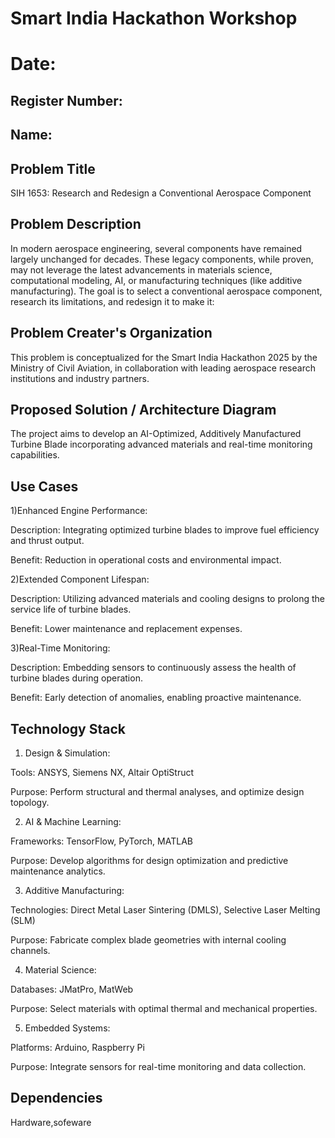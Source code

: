 # Smart India Hackathon Workshop
# Date:
## Register Number:
## Name:
## Problem Title
SIH 1653: Research and Redesign a Conventional Aerospace Component
## Problem Description
In modern aerospace engineering, several components have remained largely unchanged for decades. These legacy components, while proven, may not leverage the latest advancements in materials science, computational modeling, AI, or manufacturing techniques (like additive manufacturing). The goal is to select a conventional aerospace component, research its limitations, and redesign it to make it:

## Problem Creater's Organization
This problem is conceptualized for the Smart India Hackathon 2025 by the Ministry of Civil Aviation, in collaboration with leading aerospace research institutions and industry partners.


## Proposed Solution / Architecture Diagram
The project aims to develop an AI-Optimized, Additively Manufactured Turbine Blade incorporating advanced materials and real-time monitoring capabilities.​

## Use Cases
1)Enhanced Engine Performance:

Description: Integrating optimized turbine blades to improve fuel efficiency and thrust output.​

Benefit: Reduction in operational costs and environmental impact.​

2)Extended Component Lifespan:

Description: Utilizing advanced materials and cooling designs to prolong the service life of turbine blades.​

Benefit: Lower maintenance and replacement expenses.​

3)Real-Time Monitoring:

Description: Embedding sensors to continuously assess the health of turbine blades during operation.​

Benefit: Early detection of anomalies, enabling proactive maintenance.



## Technology Stack
1) Design & Simulation:

Tools: ANSYS, Siemens NX, Altair OptiStruct​

Purpose: Perform structural and thermal analyses, and optimize design topology.​

2) AI & Machine Learning:

Frameworks: TensorFlow, PyTorch, MATLAB​

Purpose: Develop algorithms for design optimization and predictive maintenance analytics.​

3) Additive Manufacturing:

Technologies: Direct Metal Laser Sintering (DMLS), Selective Laser Melting (SLM)​

Purpose: Fabricate complex blade geometries with internal cooling channels.​

4) Material Science:

Databases: JMatPro, MatWeb​

Purpose: Select materials with optimal thermal and mechanical properties.​

5) Embedded Systems:

Platforms: Arduino, Raspberry Pi​

Purpose: Integrate sensors for real-time monitoring and data collection.​




## Dependencies
Hardware,sofeware

